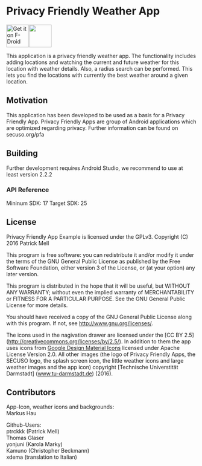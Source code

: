 # Privacy Friendly Weather App

[<img src="https://f-droid.org/badge/get-it-on.png" alt="Get it on F-Droid" height="60">](https://f-droid.org/repository/browse/?fdid=org.secuso.privacyfriendlyweather)<a href="https://play.google.com/store/apps/details?id=org.secuso.privacyfriendlyweather"><img src="https://play.google.com/intl/en_us/badges/images/generic/en_badge_web_generic.png" height="60"></a>

This application is a privacy friendly weather app. The functionality includes adding locations and watching the current and future weather for this location with weather details. Also, a radius search can be performed. This lets you find the locations with currently the best weather around a given location.

## Motivation

This application has been developed to be used as a basis for a Privacy Friendly App. Privacy Friendly Apps are group of Android applications which are optimized regarding privacy. Further information can be found on secuso.org/pfa

## Building 

Further development requires Android Studio, we recommend to use at least version 2.2.2

### API Reference

Mininum SDK: 17
Target SDK: 25

## License

Privacy Friendly App Example is licensed under the GPLv3.
Copyright (C) 2016  Patrick Mell

This program is free software: you can redistribute it and/or modify
it under the terms of the GNU General Public License as published by
the Free Software Foundation, either version 3 of the License, or
(at your option) any later version.

This program is distributed in the hope that it will be useful,
but WITHOUT ANY WARRANTY; without even the implied warranty of
MERCHANTABILITY or FITNESS FOR A PARTICULAR PURPOSE.  See the
GNU General Public License for more details.

You should have received a copy of the GNU General Public License
along with this program. If not, see <http://www.gnu.org/licenses/>.

The icons used in the nagivation drawer are licensed under the [CC BY 2.5] (http://creativecommons.org/licenses/by/2.5/). In addition to them the app uses icons from [Google Design Material Icons](https://design.google.com/icons/index.html) licensed under Apache License Version 2.0. All other images (the logo of Privacy Friendly Apps, the SECUSO logo, the splash screen icon, the little weather icons and large weather images and the app icon) copyright [Technische Universtität Darmstadt] (www.tu-darmstadt.de) (2016).

## Contributors

App-Icon, weather icons and backgrounds: <br />
Markus Hau<br />

Github-Users: <br />
ptrckkk (Patrick Mell) <br />
Thomas Glaser <br />
yonjuni (Karola Marky)<br />
Kamuno (Christopher Beckmann) <br />
xdema (translation to Italian)
